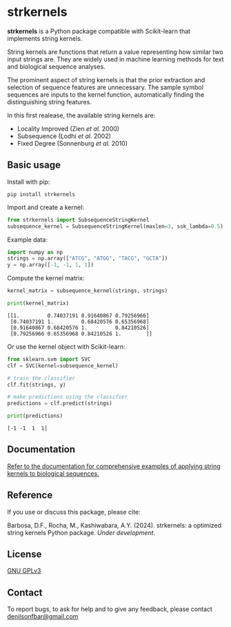 strkernels
=======
**strkernels** is a Python package compatible with Scikit-learn that implements string kernels.

String kernels are functions that return a value representing how similar two input strings are. They are widely used in machine learning methods for text and biological sequence analyses.

The prominent aspect of string kernels is that the prior extraction and selection of sequence features are unnecessary. The sample symbol sequences are inputs to the kernel function, automatically finding the distinguishing string features.

In this first realease, the available string kernels are:
- Locality Improved (Zien *et al.* 2000)
- Subsequence (Lodhi *et al.* 2002)
- Fixed Degree (Sonnenburg *et al.* 2010)


## Basic usage

Install with pip:
```
pip install strkernels
```

Import and create a kernel:
```python
from strkernels import SubsequenceStringKernel
subsequence_kernel = SubsequenceStringKernel(maxlen=3, ssk_lambda=0.5)
```

Example data:
```python
import numpy as np
strings = np.array(["ATCG", "ATGG", "TACG", "GCTA"])
y = np.array([-1, -1, 1, 1])
```

Compute the kernel matrix:
```python
kernel_matrix = subsequence_kernel(strings, strings)

print(kernel_matrix)
```
```
[[1.         0.74037191 0.91640867 0.79256966]
 [0.74037191 1.         0.68420576 0.65356968]
 [0.91640867 0.68420576 1.         0.84210526]
 [0.79256966 0.65356968 0.84210526 1.        ]]
```

Or use the kernel object with Scikit-learn:
```python
from sklearn.svm import SVC
clf = SVC(kernel=subsequence_kernel)

# train the classifier
clf.fit(strings, y)

# make predictions using the classifier
predictions = clf.predict(strings)

print(predictions)
```

```
[-1 -1  1  1]
```


## Documentation

[Refer to the documentation for comprehensive examples of applying string kernels to biological sequences.](docs/README.md)

## Reference

If you use or discuss this package, please cite:

Barbosa, D.F., Rocha, M., Kashiwabara, A.Y. (2024). strkernels: a optimized string kernels Python package. *Under development*. 

## License

[GNU GPLv3](https://www.gnu.org/licenses/gpl-3.0.html)


## Contact

To report bugs, to ask for help and to give any feedback, please contact denilsonfbar@gmail.com
